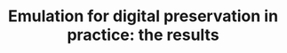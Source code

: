 ---
abstract: null
creators:
- Jeffrey van der Hoeven
- Remco Verdegem
- Bram Lohman
date: null
document_url: https://services.phaidra.univie.ac.at/api/object/o:294514/download
grand_parent: iPRES
institutions: []
keywords:
- beijing
landing_page_url: https://phaidra.univie.ac.at/o:294514
language: eng
layout: publication
license: CC BY-SA 3.0 AT
notes_url: null
parent: iPRES 2007
publication_type: presentation
size: 996879
slides_url: null
source_name: iPRES
stream_url: null
title: 'Emulation for digital preservation in practice: the results'
year: 2007
---